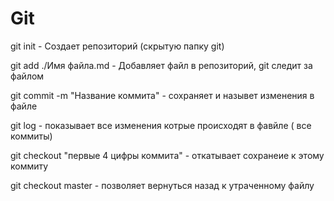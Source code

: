 # Git

git init - Создает репозиторий (скрытую папку git)

git add ./Имя файла.md - Добавляет файл в репозиторий, git следит за файлом

git commit -m "Название коммита" - сохраняет и назывет изменения в файле

git log -  показывает все изменения котрые происходят в фавйле ( все коммиты)

git checkout "первые 4 цифры коммита" - откатывает сохранеие к этому коммиту 

git checkout master - позволяет вернуться назад к утраченному файлу 

